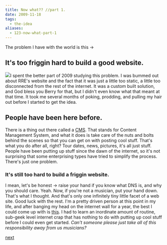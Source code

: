 ```yaml
---
title: Now what?? //part 1.
date: 2009-11-18
tags:
  - the-idea
aliases:
  - 123-now-what-part-1
---
```


The problem I have with the world is this -> 

## It's too friggin hard to build a good website.


[![](/sites/default/files/images/3115676722_4be76a01fd_m.jpg)](http://flickr.com/photos/11971338@N02/3115676722 "Imperial Austro-Hugarian Music Commando")I spent the better part of 2009 studying this problem. I was bummed out about RRE's website and the fact that it was just a little too static, a little too disconnected from the rest of the internet. It was a custom built solution, and God bless you Berry for that, but I didn't even know what that meant at that time. It took me several months of poking, prodding, and pulling my hair out before I started to get the idea.


## People have been here before.


There is a thing out there called a [CMS](http://en.wikipedia.org/wiki/Content_management_system). That stands for Content Management System, and what it does is take care of the nuts and bolts behind the scenes so that you can get on with posting cool stuff. That's what you do after all, right? Tour dates, news, pictures, it's all just stuff. People have been putting up stuff since the dawn of the internet, so it's not surprising that some enterprising types have tried to simplify the process. There's just one problem.


### It's still too hard to build a friggin website.


I mean, let's be honest -> raise your hand if you know what DNS is, and why you should care. Yeah. Now, if you're not a musician, put your hand down. That's what I thought. And that's only one infinitely tiny little facet of a web site. Good luck with the rest. I'm a pretty driven person at this point in my life, and after banging my head on the internet wall for a year, the best I could come up with is [this](http://railroadearth.com). I had to learn an inordinate amount of routine, sub-geek level internet crap that has nothing to do with putting up cool stuff before I could even get started. *Can't someone please just take all of this responsibility away from us musicians?*

[next](posts/now-what-part-2)